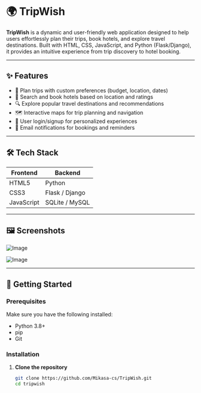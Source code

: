 # 🌍 TripWish

**TripWish** is a dynamic and user-friendly web application designed to help users effortlessly plan their trips, book hotels, and explore travel destinations. Built with HTML, CSS, JavaScript, and Python (Flask/Django), it provides an intuitive experience from trip discovery to hotel booking.

---

## ✨ Features

- 🧳 Plan trips with custom preferences (budget, location, dates)
- 🏨 Search and book hotels based on location and ratings
- 🔍 Explore popular travel destinations and recommendations
- 🗺️ Interactive maps for trip planning and navigation
- 🔐 User login/signup for personalized experiences
- 📧 Email notifications for bookings and reminders

---

## 🛠️ Tech Stack

| Frontend   | Backend    | 
|------------|------------|
| HTML5      | Python     | 
| CSS3       | Flask / Django |
| JavaScript | SQLite / MySQL | 


---

## 🖼️ Screenshots

![Image](https://github.com/user-attachments/assets/73fd8a3c-e4c9-432d-a3ca-a8be67be9116)

![Image](https://github.com/user-attachments/assets/f973a3a3-9c9e-4dc5-9424-08db267257a9)

---

## 🚀 Getting Started

### Prerequisites

Make sure you have the following installed:

- Python 3.8+
- pip
- Git

### Installation

1. **Clone the repository**

   ```bash
   git clone https://github.com/Mikasa-cs/TripWish.git
   cd tripwish
